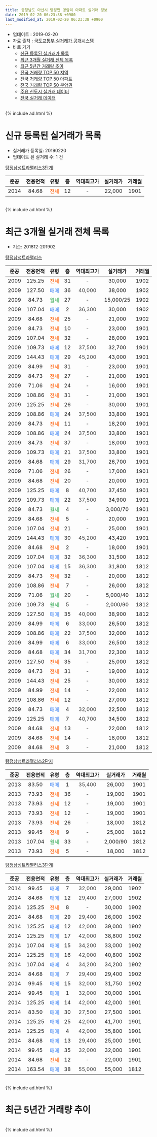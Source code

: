 ```yaml
---
title: 충청남도 아산시 탕정면 명암리 아파트 실거래 정보
date: 2019-02-20 06:23:38 +0900
last_modified_at: 2019-02-20 06:23:38 +0900
---
```


* 업데이트 : 2019-02-20
* 자료 출처 : [국토교통부 실거래가 공개시스템](http://rt.molit.go.kr)
* 바로 가기
    * [신규 등록된 실거래가 목록](#신규-등록된-실거래가-목록)
    * [최근 3개월 실거래 전체 목록](#최근-3개월-실거래-전체-목록)
    * [최근 5년간 거래량 추이](#최근-5년간-거래량-추이)
    * [전국 거래량 TOP 50 지역](https://inasie.github.io/apt-trade-info/최근-3개월-전국에서-가장-거래가-많이-발생한-지역)
    * [전국 거래량 TOP 50 아파트](https://inasie.github.io/apt-trade-info/최근-3개월-전국에서-가장-거래가-많이-발생한-아파트)
    * [전국 거래량 TOP 50 분양권](https://inasie.github.io/apt-trade-info/최근-3개월-전국에서-가장-거래가-많이-발생한-분양권)
    * [주요 신도시 실거래 데이터](https://inasie.github.io/apt-trade-info/주요-신도시)
    * [전국 실거래 데이터](https://inasie.github.io/apt-trade-info/전국)
<br>
{% include ad.html %}
<br>

# 신규 등록된 실거래가 목록
* 실거래가 등록일: 20190220
* 업데이트 된 실거래 수: 1 건


[탕정삼성트라팰리스3단계](https://search.naver.com/search.naver?query=%EC%B6%A9%EC%B2%AD%EB%82%A8%EB%8F%84+%EC%95%84%EC%82%B0%EC%8B%9C+%ED%83%95%EC%A0%95%EB%A9%B4+%EB%AA%85%EC%95%94%EB%A6%AC+%ED%83%95%EC%A0%95%EC%82%BC%EC%84%B1%ED%8A%B8%EB%9D%BC%ED%8C%B0%EB%A6%AC%EC%8A%A43%EB%8B%A8%EA%B3%84)

|준공|전용면적|유형|층|역대최고가|실거래가|거래월|
|:---:|:---:|:---:|:---:|:---:|:---:|:---:|
|2014|84.68|<span style="color:#ff5a00">전세</span>|12|<span style="color:#444444">-</span>|22,000|1901|


<br>
{% include ad.html %}
<br>

# 최근 3개월 실거래 전체 목록
* 기준: 201812-201902


[탕정삼성트라팰리스](https://search.naver.com/search.naver?query=%EC%B6%A9%EC%B2%AD%EB%82%A8%EB%8F%84+%EC%95%84%EC%82%B0%EC%8B%9C+%ED%83%95%EC%A0%95%EB%A9%B4+%EB%AA%85%EC%95%94%EB%A6%AC+%ED%83%95%EC%A0%95%EC%82%BC%EC%84%B1%ED%8A%B8%EB%9D%BC%ED%8C%B0%EB%A6%AC%EC%8A%A4)

|준공|전용면적|유형|층|역대최고가|실거래가|거래월|
|:---:|:---:|:---:|:---:|:---:|:---:|:---:|
|2009|125.25|<span style="color:#ff5a00">전세</span>|31|<span style="color:#444444">-</span>|30,000|1902|
|2009|127.50|<span style="color:#4285f3">매매</span>|36|<span style="color:#444444">40,000</span>|38,000|1902|
|2009|84.73|<span style="color:#34a853">월세</span>|27|<span style="color:#444444">-</span>|15,000/25|1902|
|2009|107.04|<span style="color:#4285f3">매매</span>|2|<span style="color:#444444">36,300</span>|30,000|1902|
|2009|84.68|<span style="color:#ff5a00">전세</span>|25|<span style="color:#444444">-</span>|21,000|1902|
|2009|84.73|<span style="color:#ff5a00">전세</span>|10|<span style="color:#444444">-</span>|23,000|1901|
|2009|107.04|<span style="color:#ff5a00">전세</span>|32|<span style="color:#444444">-</span>|28,000|1901|
|2009|109.73|<span style="color:#4285f3">매매</span>|12|<span style="color:#444444">37,500</span>|32,700|1901|
|2009|144.43|<span style="color:#4285f3">매매</span>|29|<span style="color:#444444">45,200</span>|43,000|1901|
|2009|84.99|<span style="color:#ff5a00">전세</span>|31|<span style="color:#444444">-</span>|23,000|1901|
|2009|84.73|<span style="color:#ff5a00">전세</span>|27|<span style="color:#444444">-</span>|21,000|1901|
|2009|71.06|<span style="color:#ff5a00">전세</span>|24|<span style="color:#444444">-</span>|16,000|1901|
|2009|108.86|<span style="color:#ff5a00">전세</span>|31|<span style="color:#444444">-</span>|21,000|1901|
|2009|125.25|<span style="color:#ff5a00">전세</span>|26|<span style="color:#444444">-</span>|30,000|1901|
|2009|108.86|<span style="color:#4285f3">매매</span>|24|<span style="color:#444444">37,500</span>|33,800|1901|
|2009|84.73|<span style="color:#ff5a00">전세</span>|11|<span style="color:#444444">-</span>|18,200|1901|
|2009|108.86|<span style="color:#4285f3">매매</span>|24|<span style="color:#444444">37,500</span>|33,800|1901|
|2009|84.73|<span style="color:#ff5a00">전세</span>|37|<span style="color:#444444">-</span>|18,000|1901|
|2009|109.73|<span style="color:#4285f3">매매</span>|21|<span style="color:#444444">37,500</span>|33,800|1901|
|2009|84.68|<span style="color:#4285f3">매매</span>|29|<span style="color:#444444">31,700</span>|26,700|1901|
|2009|71.06|<span style="color:#ff5a00">전세</span>|26|<span style="color:#444444">-</span>|17,000|1901|
|2009|84.68|<span style="color:#ff5a00">전세</span>|20|<span style="color:#444444">-</span>|20,000|1901|
|2009|125.25|<span style="color:#4285f3">매매</span>|8|<span style="color:#444444">40,700</span>|37,450|1901|
|2009|109.73|<span style="color:#4285f3">매매</span>|22|<span style="color:#444444">37,500</span>|34,900|1901|
|2009|84.73|<span style="color:#34a853">월세</span>|4|<span style="color:#444444">-</span>|3,000/70|1901|
|2009|84.68|<span style="color:#ff5a00">전세</span>|5|<span style="color:#444444">-</span>|20,000|1901|
|2009|107.04|<span style="color:#ff5a00">전세</span>|21|<span style="color:#444444">-</span>|25,000|1901|
|2009|144.43|<span style="color:#4285f3">매매</span>|30|<span style="color:#444444">45,200</span>|43,420|1901|
|2009|84.68|<span style="color:#ff5a00">전세</span>|2|<span style="color:#444444">-</span>|18,000|1901|
|2009|107.04|<span style="color:#4285f3">매매</span>|32|<span style="color:#444444">36,300</span>|31,500|1812|
|2009|107.04|<span style="color:#4285f3">매매</span>|15|<span style="color:#444444">36,300</span>|31,800|1812|
|2009|84.73|<span style="color:#ff5a00">전세</span>|32|<span style="color:#444444">-</span>|20,000|1812|
|2009|108.86|<span style="color:#ff5a00">전세</span>|7|<span style="color:#444444">-</span>|26,000|1812|
|2009|71.06|<span style="color:#34a853">월세</span>|20|<span style="color:#444444">-</span>|5,000/40|1812|
|2009|109.73|<span style="color:#34a853">월세</span>|5|<span style="color:#444444">-</span>|2,000/90|1812|
|2009|127.50|<span style="color:#4285f3">매매</span>|35|<span style="color:#444444">40,000</span>|38,900|1812|
|2009|84.99|<span style="color:#4285f3">매매</span>|6|<span style="color:#444444">33,000</span>|26,500|1812|
|2009|108.86|<span style="color:#4285f3">매매</span>|22|<span style="color:#444444">37,500</span>|32,000|1812|
|2009|84.99|<span style="color:#4285f3">매매</span>|6|<span style="color:#444444">33,000</span>|26,500|1812|
|2009|84.68|<span style="color:#4285f3">매매</span>|34|<span style="color:#444444">31,700</span>|22,300|1812|
|2009|127.50|<span style="color:#ff5a00">전세</span>|35|<span style="color:#444444">-</span>|25,000|1812|
|2009|84.73|<span style="color:#ff5a00">전세</span>|31|<span style="color:#444444">-</span>|19,000|1812|
|2009|144.43|<span style="color:#ff5a00">전세</span>|25|<span style="color:#444444">-</span>|30,000|1812|
|2009|84.99|<span style="color:#ff5a00">전세</span>|14|<span style="color:#444444">-</span>|22,000|1812|
|2009|108.86|<span style="color:#ff5a00">전세</span>|12|<span style="color:#444444">-</span>|27,000|1812|
|2009|84.73|<span style="color:#4285f3">매매</span>|4|<span style="color:#444444">32,000</span>|22,500|1812|
|2009|125.25|<span style="color:#4285f3">매매</span>|7|<span style="color:#444444">40,700</span>|34,500|1812|
|2009|84.68|<span style="color:#ff5a00">전세</span>|13|<span style="color:#444444">-</span>|22,000|1812|
|2009|84.68|<span style="color:#ff5a00">전세</span>|14|<span style="color:#444444">-</span>|18,000|1812|
|2009|84.68|<span style="color:#ff5a00">전세</span>|3|<span style="color:#444444">-</span>|21,000|1812|


<script async src="//pagead2.googlesyndication.com/pagead/js/adsbygoogle.js"></script>
<!-- 기본 -->
<ins class="adsbygoogle"
     style="display:block"
     data-ad-client="ca-pub-2446590836940007"
     data-ad-slot="1659523306"
     data-ad-format="auto"
     data-full-width-responsive="true"></ins>
<script>
(adsbygoogle = window.adsbygoogle || []).push({});
</script>


[탕정삼성트라팰리스2단지](https://search.naver.com/search.naver?query=%EC%B6%A9%EC%B2%AD%EB%82%A8%EB%8F%84+%EC%95%84%EC%82%B0%EC%8B%9C+%ED%83%95%EC%A0%95%EB%A9%B4+%EB%AA%85%EC%95%94%EB%A6%AC+%ED%83%95%EC%A0%95%EC%82%BC%EC%84%B1%ED%8A%B8%EB%9D%BC%ED%8C%B0%EB%A6%AC%EC%8A%A42%EB%8B%A8%EC%A7%80)

|준공|전용면적|유형|층|역대최고가|실거래가|거래월|
|:---:|:---:|:---:|:---:|:---:|:---:|:---:|
|2013|83.50|<span style="color:#4285f3">매매</span>|1|<span style="color:#444444">35,400</span>|26,000|1901|
|2013|73.93|<span style="color:#ff5a00">전세</span>|36|<span style="color:#444444">-</span>|19,000|1901|
|2013|73.93|<span style="color:#ff5a00">전세</span>|12|<span style="color:#444444">-</span>|19,000|1901|
|2013|73.93|<span style="color:#ff5a00">전세</span>|12|<span style="color:#444444">-</span>|19,000|1901|
|2013|73.93|<span style="color:#ff5a00">전세</span>|26|<span style="color:#444444">-</span>|18,000|1812|
|2013|99.45|<span style="color:#ff5a00">전세</span>|9|<span style="color:#444444">-</span>|25,000|1812|
|2013|107.04|<span style="color:#34a853">월세</span>|33|<span style="color:#444444">-</span>|2,000/90|1812|
|2013|73.93|<span style="color:#ff5a00">전세</span>|5|<span style="color:#444444">-</span>|18,000|1812|

[탕정삼성트라팰리스3단계](https://search.naver.com/search.naver?query=%EC%B6%A9%EC%B2%AD%EB%82%A8%EB%8F%84+%EC%95%84%EC%82%B0%EC%8B%9C+%ED%83%95%EC%A0%95%EB%A9%B4+%EB%AA%85%EC%95%94%EB%A6%AC+%ED%83%95%EC%A0%95%EC%82%BC%EC%84%B1%ED%8A%B8%EB%9D%BC%ED%8C%B0%EB%A6%AC%EC%8A%A43%EB%8B%A8%EA%B3%84)

|준공|전용면적|유형|층|역대최고가|실거래가|거래월|
|:---:|:---:|:---:|:---:|:---:|:---:|:---:|
|2014|99.45|<span style="color:#4285f3">매매</span>|7|<span style="color:#444444">32,000</span>|29,000|1902|
|2014|84.68|<span style="color:#4285f3">매매</span>|12|<span style="color:#444444">29,400</span>|27,000|1902|
|2014|125.25|<span style="color:#ff5a00">전세</span>|8|<span style="color:#444444">-</span>|30,000|1902|
|2014|84.68|<span style="color:#4285f3">매매</span>|29|<span style="color:#444444">29,400</span>|26,000|1902|
|2014|125.25|<span style="color:#4285f3">매매</span>|12|<span style="color:#444444">42,000</span>|39,000|1902|
|2014|125.25|<span style="color:#4285f3">매매</span>|17|<span style="color:#444444">42,000</span>|38,800|1902|
|2014|107.04|<span style="color:#4285f3">매매</span>|15|<span style="color:#444444">34,200</span>|33,000|1902|
|2014|125.25|<span style="color:#4285f3">매매</span>|16|<span style="color:#444444">42,000</span>|40,800|1902|
|2014|107.04|<span style="color:#4285f3">매매</span>|4|<span style="color:#444444">34,200</span>|34,200|1902|
|2014|84.68|<span style="color:#4285f3">매매</span>|7|<span style="color:#444444">29,400</span>|29,400|1902|
|2014|99.45|<span style="color:#4285f3">매매</span>|15|<span style="color:#444444">32,000</span>|31,750|1902|
|2014|99.45|<span style="color:#4285f3">매매</span>|1|<span style="color:#444444">32,000</span>|30,000|1901|
|2014|125.25|<span style="color:#4285f3">매매</span>|14|<span style="color:#444444">42,000</span>|42,000|1901|
|2014|83.50|<span style="color:#4285f3">매매</span>|30|<span style="color:#444444">27,500</span>|27,500|1901|
|2014|125.25|<span style="color:#4285f3">매매</span>|25|<span style="color:#444444">42,000</span>|41,700|1901|
|2014|125.25|<span style="color:#4285f3">매매</span>|4|<span style="color:#444444">42,000</span>|35,800|1901|
|2014|84.68|<span style="color:#4285f3">매매</span>|13|<span style="color:#444444">29,400</span>|25,000|1901|
|2014|99.45|<span style="color:#4285f3">매매</span>|35|<span style="color:#444444">32,000</span>|32,000|1901|
|2014|84.68|<span style="color:#ff5a00">전세</span>|12|<span style="color:#444444">-</span>|22,000|1901|
|2014|163.54|<span style="color:#4285f3">매매</span>|38|<span style="color:#444444">55,000</span>|55,000|1812|


<br>
{% include ad.html %}
<br>

# 최근 5년간 거래량 추이


<div style="width:100%;">
    <canvas id="deal_progress" height="200"></canvas>
</div>

<script>
new Chart(document.getElementById("deal_progress"), {
    type: 'line',
    data: {
        labels: ['201402','201403','201404','201405','201406','201407','201408','201409','201410','201411','201412','201501','201502','201503','201504','201505','201506','201507','201508','201509','201510','201511','201512','201601','201602','201603','201604','201605','201606','201607','201608','201609','201610','201611','201612','201701','201702','201703','201704','201705','201706','201707','201708','201709','201710','201711','201712','201801','201802','201803','201804','201805','201806','201807','201808','201809','201810','201811','201812','201901','201902'],
        datasets: [{
            label: '매매',
            pointRadius: 1,
            data: [53, 46, 19, 22, 4, 11, 9, 17, 9, 14, 10, 3, 3, 5, 11, 9, 5, 5, 6, 5, 12, 5, 8, 4, 6, 6, 4, 11, 12, 4, 3, 5, 9, 10, 8, 1, 6, 3, 8, 11, 6, 14, 10, 6, 7, 2, 7, 8, 43, 20, 17, 5, 9, 4, 10, 3, 8, 9, 10, 17, 12],
            borderColor: "rgba(255, 201, 14, 1)",
            backgroundColor: "rgba(255, 201, 14, 0.5)",
            fill: false,
            lineTension: 0
        },{
            label: '전월세',
            pointRadius: 1,
            data: [22, 24, 5, 8, 13, 6, 4, 1, 5, 4, 2, 6, 6, 2, 3, 5, 0, 8, 4, 5, 4, 8, 7, 13, 15, 18, 19, 13, 19, 10, 14, 9, 11, 8, 10, 13, 18, 13, 15, 6, 12, 14, 9, 6, 12, 22, 12, 21, 18, 20, 20, 12, 8, 9, 13, 16, 14, 11, 16, 19, 4],
            borderColor: "rgba(0, 141, 185, 1)",
            backgroundColor: "rgba(0, 141, 185, 0.5)",
            fill: false,
            lineTension: 0
        }
        ]
    },
    options: {
        responsive: true,
        title: {
            display: false
        },
        tooltips: {
            mode: 'index',
            intersect: false
        },
        hover: {
            mode: 'nearest',
            intersect: true
        },
        scales: {
            xAxes: [{
                display: true,
                scaleLabel: {
                    display: true,
                    labelString: '년/월'
                }
            }],
            yAxes: [{
                display: true,
                ticks: {
                    suggestedMin: 0,
                },
                scaleLabel: {
                    display: true,
                    labelString: '실거래 수'
                }
            }]
        }
    }
});

</script>


<br>
{% include ad.html %}
<br>

